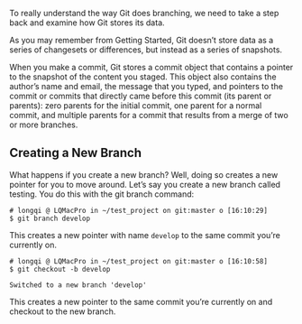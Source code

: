 To really understand the way Git does branching, we need to take a step back and examine how Git stores its data.

As you may remember from Getting Started, Git doesn’t store data as a series of changesets or differences, but instead as a series of snapshots.

When you make a commit, Git stores a commit object that contains a pointer to the snapshot of the content you staged. This object also contains the author’s name and email, the message that you typed, and pointers to the commit or commits that directly came before this commit (its parent or parents): zero parents for the initial commit, one parent for a normal commit, and multiple parents for a commit that results from a merge of two or more branches.

## Creating a New Branch
What happens if you create a new branch? Well, doing so creates a new pointer for you to move around. Let’s say you create a new branch called testing. You do this with the git branch command:
```
# longqi @ LQMacPro in ~/test_project on git:master o [16:10:29]
$ git branch develop
```

This creates a new pointer with name `develop` to the same commit you’re currently on.
```
# longqi @ LQMacPro in ~/test_project on git:master o [16:10:58]
$ git checkout -b develop

Switched to a new branch 'develop'
```
This creates a new pointer to the same commit you’re currently on and checkout to the new branch.

